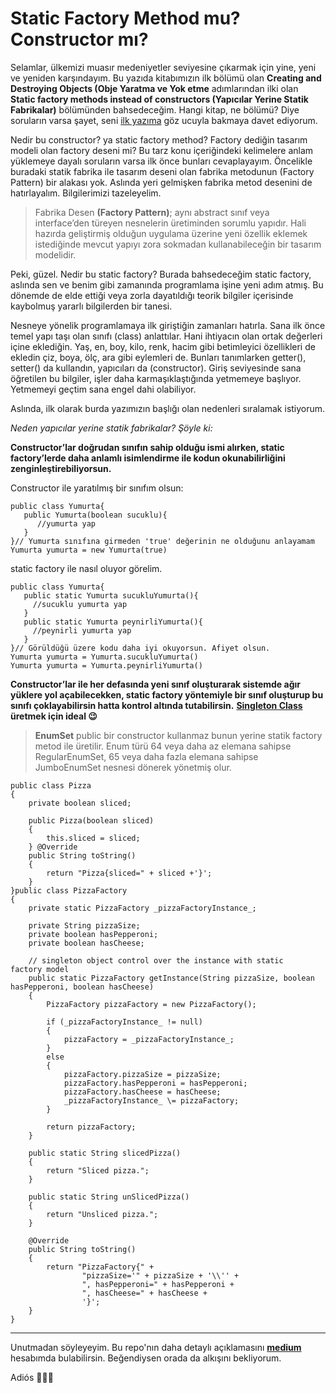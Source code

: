 
Static Factory Method mu? Constructor mı?
=========================================


Selamlar, ülkemizi muasır medeniyetler seviyesine çıkarmak için yine, yeni ve yeniden karşındayım. Bu yazıda kitabımızın ilk bölümü olan **Creating and Destroying Objects (Obje Yaratma ve Yok etme** adımlarından ilki olan **Static factory methods instead of constructors (Yapıcılar Yerine Statik Fabrikalar)** bölümünden bahsedeceğim. Hangi kitap, ne bölümü? Diye soruların varsa şayet, seni [ilk yazıma](https://medium.com/@53.emreyildirim/efektif-bir-java-3d35cbb085c) göz ucuyla bakmaya davet ediyorum.

Nedir bu constructor? ya static factory method? Factory dediğin tasarım modeli olan factory deseni mi? Bu tarz konu içeriğindeki kelimelere anlam yüklemeye dayalı soruların varsa ilk önce bunları cevaplayayım. Öncelikle buradaki statik fabrika ile tasarım deseni olan fabrika metodunun (Factory Pattern) bir alakası yok. Aslında yeri gelmişken fabrika metod desenini de hatırlayalım. Bilgilerimizi tazeleyelim.

> Fabrika Desen **(Factory Pattern)**; aynı abstract sınıf veya interface’den türeyen nesnelerin üretiminden sorumlu yapıdır. Hali hazırda geliştirmiş olduğun uygulama üzerine yeni özellik eklemek istediğinde mevcut yapıyı zora sokmadan kullanabileceğin bir tasarım modelidir.

Peki, güzel. Nedir bu static factory? Burada bahsedeceğim static factory, aslında sen ve benim gibi zamanında programlama işine yeni adım atmış. Bu dönemde de elde ettiği veya zorla dayatıldığı teorik bilgiler içerisinde kaybolmuş yararlı bilgilerden bir tanesi.

Nesneye yönelik programlamaya ilk giriştiğin zamanları hatırla. Sana ilk önce temel yapı taşı olan sınıfı (class) anlattılar. Hani ihtiyacın olan ortak değerleri içine eklediğin. Yaş, en, boy, kilo, renk, hacim gibi betimleyici özellikleri de ekledin çiz, boya, ölç, ara gibi eylemleri de. Bunları tanımlarken getter(), setter() da kullandın, yapıcıları da (constructor). Giriş seviyesinde sana öğretilen bu bilgiler, işler daha karmaşıklaştığında yetmemeye başlıyor. Yetmemeyi geçtim sana engel dahi olabiliyor.

Aslında, ilk olarak burda yazımızın başlığı olan nedenleri sıralamak istiyorum.

_Neden yapıcılar yerine statik fabrikalar? Şöyle ki:_

**Constructor’lar doğrudan sınıfın sahip olduğu ismi alırken, static factory’lerde daha anlamlı isimlendirme ile kodun okunabilirliğini zenginleştirebiliyorsun.**

Constructor ile yaratılmış bir sınıfım olsun:

```
public class Yumurta{  
   public Yumurta(boolean sucuklu){  
      //yumurta yap  
   }  
}// Yumurta sınıfına girmeden 'true' değerinin ne olduğunu anlayamam  
Yumurta yumurta = new Yumurta(true)
```

static factory ile nasıl oluyor görelim.

```
public class Yumurta{  
   public static Yumurta sucukluYumurta(){  
     //sucuklu yumurta yap  
   }  
   public static Yumurta peynirliYumurta(){  
     //peynirli yumurta yap  
   }  
}// Görüldüğü üzere kodu daha iyi okuyorsun. Afiyet olsun.  
Yumurta yumurta = Yumurta.sucukluYumurta()  
Yumurta yumurta = Yumurta.peynirliYumurta()
```

**Constructor’lar ile her defasında yeni sınıf oluşturarak sistemde ağır yüklere yol açabilecekken, static factory yöntemiyle bir sınıf oluşturup bu sınıfı çoklayabilirsin hatta kontrol altında tutabilirsin.** [**Singleton Class**](https://www.geeksforgeeks.org/singleton-class-java/) **üretmek için ideal 😉**

> **EnumSet** public bir constructor kullanmaz bunun yerine statik factory metod ile üretilir. Enum türü 64 veya daha az elemana sahipse RegularEnumSet, 65 veya daha fazla elemana sahipse JumboEnumSet nesnesi dönerek yönetmiş olur.

```
public class Pizza  
{  
    private boolean sliced;  
  
    public Pizza(boolean sliced)  
    {  
        this.sliced = sliced;  
    } @Override  
    public String toString()  
    {  
        return "Pizza{sliced=" + sliced +'}';  
    }  
}public class PizzaFactory  
{  
    private static PizzaFactory _pizzaFactoryInstance_;  
  
    private String pizzaSize;  
    private boolean hasPepperoni;  
    private boolean hasCheese;  
  
    // singleton object control over the instance with static     factory model  
    public static PizzaFactory getInstance(String pizzaSize, boolean hasPepperoni, boolean hasCheese)  
    {  
        PizzaFactory pizzaFactory = new PizzaFactory();  
  
        if (_pizzaFactoryInstance_ != null)  
        {  
            pizzaFactory = _pizzaFactoryInstance_;  
        }  
        else  
        {  
            pizzaFactory.pizzaSize = pizzaSize;  
            pizzaFactory.hasPepperoni = hasPepperoni;  
            pizzaFactory.hasCheese = hasCheese;  
            _pizzaFactoryInstance_ \= pizzaFactory;  
        }  
  
        return pizzaFactory;  
    }  
  
    public static String slicedPizza()  
    {  
        return "Sliced pizza.";  
    }  
  
    public static String unSlicedPizza()  
    {  
        return "Unsliced pizza.";  
    }  
  
    @Override  
    public String toString()  
    {  
        return "PizzaFactory{" +  
                "pizzaSize='" + pizzaSize + '\\'' +  
                ", hasPepperoni=" + hasPepperoni +  
                ", hasCheese=" + hasCheese +  
                '}';  
    }  
}
```

* * *

Unutmadan söyleyeyim. Bu repo'nın daha detaylı açıklamasını [**medium**](https://medium.com/@53.emreyildirim/static-factory-method-mu-constructor-m%C4%B1-7f00722a7535) hesabımda bulabilirsin. Beğendiysen orada da alkışını bekliyorum.

Adiós 🙋🏻‍♂️
